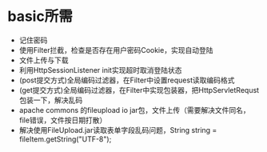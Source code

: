 # basic所需
- 记住密码
- 使用Filter拦截，检查是否存在用户密码Cookie，实现自动登陆
- 文件上传与下载
- 利用HttpSessionListener init实现超时取消登陆状态
- (post提交方式)全局编码过滤器，在Filter中设置request读取编码格式
- (get提交方式)全局编码过滤器，在Filter中实现包装器，把HttpServletRequst包装一下，解决乱码
- apache commons 的fileupload io jar包，文件上传（需要解决文件同名，file错误，文件按日期打散）
- 解决使用FileUpload.jar读取表单字段乱码问题，String string = fileItem.getString("UTF-8");


